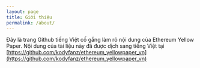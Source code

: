 ```yaml
---
layout: page
title: Giới thiệu
permalink: /about/
---
```


Đây là trang Github tiếng Việt cố gắng làm rõ nội dung của Ethereum Yellow Paper. Nội dung của tài liệu này đã được dịch sang tiếng Việt tại [https://github.com/kodyfanz/ethereum_yellowpaper_vn](https://github.com/kodyfanz/ethereum_yellowpaper_vn)
